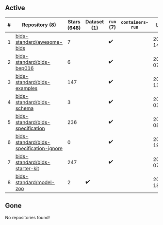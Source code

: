 ## Active
| # | Repository (8) | Stars (648) | Dataset (1) | `run` (7) | `containers-run` | Last Modified |
| --- | --- | --- | --- | --- | --- | --- |
| 1 | [bids-standard/awesome-bids](https://github.com/bids-standard/awesome-bids) | 7 |  | :heavy_check_mark: |  | 2024-01-30 14:24:59+00:00 |
| 2 | [bids-standard/bids-bep016](https://github.com/bids-standard/bids-bep016) | 6 |  | :heavy_check_mark: |  | 2023-10-30 07:44:30+00:00 |
| 3 | [bids-standard/bids-examples](https://github.com/bids-standard/bids-examples) | 147 |  | :heavy_check_mark: |  | 2024-01-24 13:08:39+00:00 |
| 4 | [bids-standard/bids-schema](https://github.com/bids-standard/bids-schema) | 3 |  | :heavy_check_mark: |  | 2023-02-16 03:26:49+00:00 |
| 5 | [bids-standard/bids-specification](https://github.com/bids-standard/bids-specification) | 236 |  | :heavy_check_mark: |  | 2024-01-30 08:15:19+00:00 |
| 6 | [bids-standard/bids-specification-ignore](https://github.com/bids-standard/bids-specification-ignore) | 0 |  | :heavy_check_mark: |  | 2022-07-14 19:58:22+00:00 |
| 7 | [bids-standard/bids-starter-kit](https://github.com/bids-standard/bids-starter-kit) | 247 |  | :heavy_check_mark: |  | 2024-02-01 07:10:24+00:00 |
| 8 | [bids-standard/model-zoo](https://github.com/bids-standard/model-zoo) | 2 | :heavy_check_mark: |  |  | 2023-08-07 18:42:26+00:00 |

## Gone
No repositories found!
